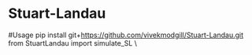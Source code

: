 # Stuart-Landau




#Usage
pip install git+https://github.com/vivekmodgill/Stuart-Landau.git \
from StuartLandau import simulate_SL \
